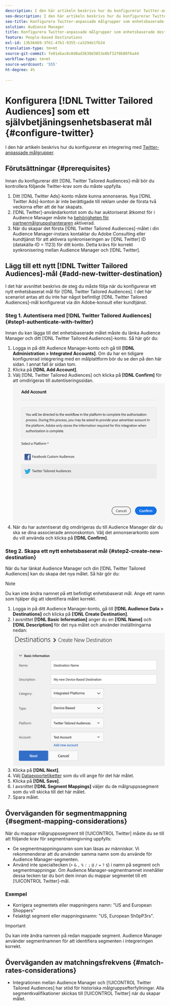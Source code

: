 ```yaml
---
description: I den här artikeln beskrivs hur du konfigurerar Twitter-anpassade målgrupper för både nya och befintliga integreringar.
seo-description: I den här artikeln beskrivs hur du konfigurerar Twitter-anpassade målgrupper för både nya och befintliga integreringar.
seo-title: Konfigurera Twitter-anpassade målgrupper som enhetsbaserade destinationer med självbetjäning
solution: Audience Manager
title: Konfigurera Twitter-anpassade målgrupper som enhetsbaserade destinationer med självbetjäning
feature: People-based Destinations
exl-id: 13b36469-3f61-47b1-9355-ca329de1fb24
translation-type: tm+mt
source-git-commit: fe01ebac8c0d0ad3630d3853e0bf32f0b00f6a44
workflow-type: tm+mt
source-wordcount: '555'
ht-degree: 4%

---
```


# Konfigurera [!DNL Twitter Tailored Audiences] som ett självbetjäningsenhetsbaserat mål {#configure-twitter}

I den här artikeln beskrivs hur du konfigurerar en integrering med [Twitter-anpassade målgrupper](https://business.twitter.com/en/targeting/tailored-audiences.html).

## Förutsättningar {#prerequisites}

Innan du konfigurerar ditt [!DNL Twitter Tailored Audiences]-mål bör du kontrollera följande Twitter-krav som du måste uppfylla.

1. Ditt [!DNL Twitter Ads]-konto måste kunna annonseras. Nya [!DNL Twitter Ads]-konton är inte berättigade till reklam under de första två veckorna efter att de har skapats.
2. [!DNL Twitter]-användarkontot som du har auktoriserat åtkomst för i Audience Manager måste ha [behörigheten för partnermålgruppshanteraren](https://business.twitter.com/en/help/troubleshooting/multi-user-login-faq.html#accesslevels) aktiverad.
3. När du skapar det första [!DNL Twitter Tailored Audiences]-målet i din Audience Manager-instans kontaktar du Adobe Consulting eller kundtjänst för att aktivera synkroniseringen av [!DNL Twitter] ID (datakälla-ID = 1123) för ditt konto. Detta krävs för korrekt synkronisering mellan Audience Manager och [!DNL Twitter].

## Lägg till ett nytt [!DNL Twitter Tailored Audiences]-mål {#add-new-twitter-destination}

I det här avsnittet beskrivs de steg du måste följa när du konfigurerar ett nytt enhetsbaserat mål för [!DNL Twitter Tailored Audiences]. I det här scenariot antas att du inte har något befintligt [!DNL Twitter Tailored Audiences]-mål konfigurerat via din Adobe-konsult eller kundtjänst.

### Steg 1. Autentisera med [!DNL Twitter Tailored Audiences] {#step1-authenticate-with-twitter}

Innan du kan lägga till det enhetsbaserade målet måste du länka Audience Manager och ditt [!DNL Twitter Tailored Audiences]-konto. Så här gör du:

1. Logga in på ditt Audience Manager-konto och gå till **[!DNL Administration > Integrated Accounts]**. Om du har en tidigare konfigurerad integrering med en målplattform bör du se den på den här sidan. I annat fall är sidan tom.
1. Klicka på **[!DNL Add Account]**.
1. Välj [!DNL Twitter Tailored Audiences] och klicka på **[!DNL Confirm]** för att omdirigeras till autentiseringssidan.                     ![integrerade plattformar](assets/dbd-integrated-platforms.png)
1. När du har autentiserat dig omdirigeras du till Audience Manager där du ska se dina associerade annonskonton. Välj det annonserarkonto som du vill använda och klicka på **[!DNL Confirm]**.

### Steg 2. Skapa ett nytt enhetsbaserat mål {#step2-create-new-destination}

När du har länkat Audience Manager och din [!DNL Twitter Tailored Audiences] kan du skapa det nya målet. Så här gör du:

>[!NOTE]
>
>Du kan inte ändra namnet på ett befintligt enhetsbaserat mål. Ange ett namn som hjälper dig att identifiera målet korrekt.

1. Logga in på ditt Audience Manager-konto, gå till **[!DNL Audience Data > Destinations]** och klicka på **[!DNL Create Destination]**.
1. I avsnittet **[!DNL Basic Information]** anger du en **[!DNL Name]** och **[!DNL Description]** för det nya målet och använder inställningarna nedan: ![konfiguration](assets/dbd-new-basic.png)
1. Klicka på **[!DNL Next]**.
1. Välj [Dataexportetiketter](/help/using/features/data-export-controls.md#controls-labels) som du vill ange för det här målet.
1. Klicka på **[!DNL Save]**.
1. I avsnittet **[!DNL Segment Mappings]** väljer du de målgruppssegment som du vill skicka till det här målet.
1. Spara målet.

## Överväganden för segmentmappning {#segment-mapping-considerations}

När du mappar målgruppssegment till [!UICONTROL Twitter] måste du se till att följande krav för segmentnamngivning uppfylls:

* Ge segmentmappningsnamn som kan läsas av människor. Vi rekommenderar att du använder samma namn som du använde för Audience Manager-segmenten.
* Använd inte specialtecken (`+` `&` `,` `%` `:` `;` `@` `/` `=` `?` `$`) i namn på segment och segmentmappningar. Om Audience Manager-segmentnamnet innehåller dessa tecken tar du bort dem innan du mappar segmentet till ett [!UICONTROL Twitter]-mål.

### Exempel

* Korrigera segmentets eller mappningens namn: &quot;US and European Shoppers&quot;
* Felaktigt segment eller mappningsnamn: &quot;US, European 5h0pP3rs&quot;.

>[!IMPORTANT]
>
>Du kan inte ändra namnen på redan mappade segment. Audience Manager använder segmentnamnen för att identifiera segmenten i integreringen korrekt.

## Överväganden av matchningsfrekvens {#match-rates-considerations}

* Integrationen mellan Audience Manager och [!UICONTROL Twitter Tailored Audiences] har stöd för historiska målgruppsefterfyllningar. Alla segmentkvalifikationer skickas till [!UICONTROL Twitter] när du skapar målet.
